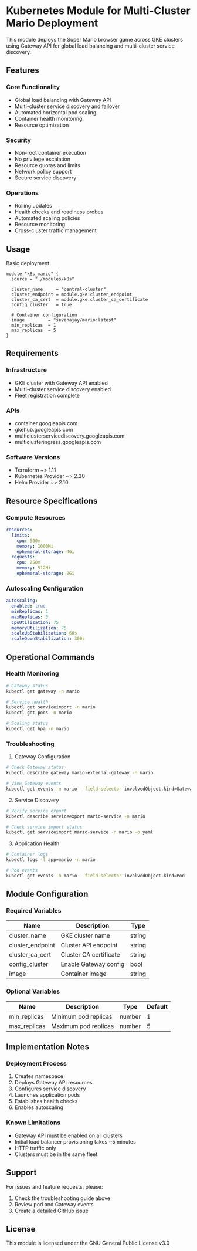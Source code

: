 # Kubernetes Module for Multi-Cluster Mario Deployment

This module deploys the Super Mario browser game across GKE clusters using Gateway API for global load balancing and multi-cluster service discovery.

## Features

### Core Functionality

- Global load balancing with Gateway API
- Multi-cluster service discovery and failover
- Automated horizontal pod scaling
- Container health monitoring
- Resource optimization

### Security

- Non-root container execution
- No privilege escalation
- Resource quotas and limits
- Network policy support
- Secure service discovery

### Operations

- Rolling updates
- Health checks and readiness probes
- Automated scaling policies
- Resource monitoring
- Cross-cluster traffic management

## Usage

Basic deployment:

```hcl
module "k8s_mario" {
  source = "./modules/k8s"

  cluster_name     = "central-cluster"
  cluster_endpoint = module.gke.cluster_endpoint
  cluster_ca_cert  = module.gke.cluster_ca_certificate
  config_cluster   = true

  # Container configuration
  image         = "sevenajay/mario:latest"
  min_replicas  = 1
  max_replicas  = 5
}
```

## Requirements

### Infrastructure

- GKE cluster with Gateway API enabled
- Multi-cluster service discovery enabled
- Fleet registration complete

### APIs

- container.googleapis.com
- gkehub.googleapis.com
- multiclusterservicediscovery.googleapis.com
- multiclusteringress.googleapis.com

### Software Versions

- Terraform ~> 1.11
- Kubernetes Provider ~> 2.30
- Helm Provider ~> 2.10

## Resource Specifications

### Compute Resources

```yaml
resources:
  limits:
    cpu: 500m
    memory: 1000Mi
    ephemeral-storage: 4Gi
  requests:
    cpu: 250m
    memory: 512Mi
    ephemeral-storage: 2Gi
```

### Autoscaling Configuration

```yaml
autoscaling:
  enabled: true
  minReplicas: 1
  maxReplicas: 5
  cpuUtilization: 75
  memoryUtilization: 75
  scaleUpStabilization: 60s
  scaleDownStabilization: 300s
```

## Operational Commands

### Health Monitoring

```bash
# Gateway status
kubectl get gateway -n mario

# Service health
kubectl get serviceimport -n mario
kubectl get pods -n mario

# Scaling status
kubectl get hpa -n mario
```

### Troubleshooting

1. Gateway Configuration

```bash
# Check Gateway status
kubectl describe gateway mario-external-gateway -n mario

# View Gateway events
kubectl get events -n mario --field-selector involvedObject.kind=Gateway
```

2. Service Discovery

```bash
# Verify service export
kubectl describe serviceexport mario-service -n mario

# Check service import status
kubectl get serviceimport mario-service -n mario -o yaml
```

3. Application Health

```bash
# Container logs
kubectl logs -l app=mario -n mario

# Pod events
kubectl get events -n mario --field-selector involvedObject.kind=Pod
```

## Module Configuration

### Required Variables

| Name             | Description            | Type   |
| ---------------- | ---------------------- | ------ |
| cluster_name     | GKE cluster name       | string |
| cluster_endpoint | Cluster API endpoint   | string |
| cluster_ca_cert  | Cluster CA certificate | string |
| config_cluster   | Enable Gateway config  | bool   |
| image            | Container image        | string |

### Optional Variables

| Name         | Description          | Type   | Default |
| ------------ | -------------------- | ------ | ------- |
| min_replicas | Minimum pod replicas | number | 1       |
| max_replicas | Maximum pod replicas | number | 5       |

## Implementation Notes

### Deployment Process

1. Creates namespace
2. Deploys Gateway API resources
3. Configures service discovery
4. Launches application pods
5. Establishes health checks
6. Enables autoscaling

### Known Limitations

- Gateway API must be enabled on all clusters
- Initial load balancer provisioning takes ~5 minutes
- HTTP traffic only
- Clusters must be in the same fleet

## Support

For issues and feature requests, please:

1. Check the troubleshooting guide above
2. Review pod and Gateway events
3. Create a detailed GitHub issue

## License

This module is licensed under the GNU General Public License v3.0
